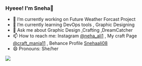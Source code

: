 ### Hyeee! I'm Sneha👋


- 🔭 I’m currently working on Future Weather Forcast Project
- 🌱 I’m currently learning DevOps tools , Graphic Designing
- 💬 Ask me about Graphic Design ,Crafting ,DreamCatcher
- 📫 How to reach me: Instagram [@neha_ali1](https://www.instagram.com/neha_ali11/?hl=en) ,
My craft Page
 [@craft_mania11](https://www.instagram.com/craft_mania11/) ,
Behance Profile [Snehaali08](https://www.behance.net/snehaali08) 
- 😄 Pronouns: She/her

![](https://github-readme-stats.vercel.app/api?username=snehaali&&show_icons=true&title_color=37e5ee&icon_color=37e5ee&text_color=daf7dc&bg_color=151515)
